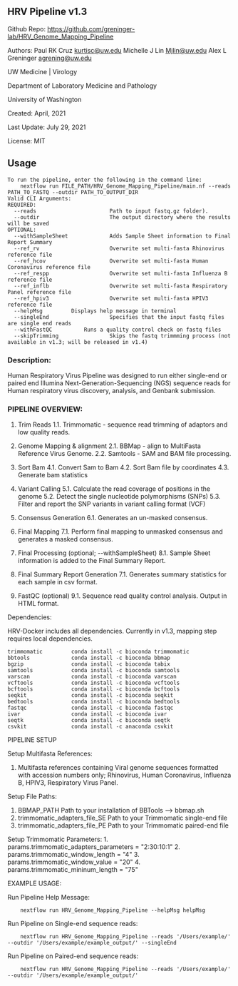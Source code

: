 ## HRV Pipeline v1.3

Github Repo:
https://github.com/greninger-lab/HRV_Genome_Mapping_Pipeline

Authors:
Paul RK Cruz <kurtisc@uw.edu>
Michelle J Lin <Mjlin@uw.edu>
Alex L Greninger <agrening@uw.edu>

 
UW Medicine | Virology

Department of Laboratory Medicine and Pathology

University of Washington

Created: April, 2021

Last Update: July 29, 2021

License: MIT

## Usage

    To run the pipeline, enter the following in the command line:
        nextflow run FILE_PATH/HRV_Genome_Mapping_Pipeline/main.nf --reads PATH_TO_FASTQ --outdir PATH_TO_OUTPUT_DIR
    Valid CLI Arguments:
    REQUIRED:
      --reads                       Path to input fastq.gz folder).
      --outdir                      The output directory where the results will be saved
    OPTIONAL:
      --withSampleSheet             Adds Sample Sheet information to Final Report Summary
      --ref_rv                      Overwrite set multi-fasta Rhinovirus reference file
      --ref_hcov                    Overwrite set multi-fasta Human Coronavirus reference file
      --ref_respp                   Overwrite set multi-fasta Influenza B reference file
      --ref_inflb                   Overwrite set multi-fasta Respiratory Panel reference file
      --ref_hpiv3                   Overwrite set multi-fasta HPIV3 reference file
	  --helpMsg		    Displays help message in terminal
      --singleEnd                   Specifies that the input fastq files are single end reads
	  --withFastQC		    Runs a quality control check on fastq files
      --skipTrimming                Skips the fastq trimmming process (not available in v1.3; will be released in v1.4)

### Description:
Human Respiratory Virus Pipeline was designed to run either single-end or paired end Illumina Next-Generation-Sequencing (NGS) sequence reads for Human respiratory virus discovery, analysis, and Genbank submission.

### PIPELINE OVERVIEW:
1. Trim Reads
    1.1. Trimmomatic - sequence read trimming of adaptors and low quality reads.
    
 2. Genome Mapping & alignment
    2.1. BBMap - align to MultiFasta Reference Virus Genome.
    2.2. Samtools - SAM and BAM file processing.

 4. Sort Bam
    4.1. Convert Sam to Bam
    4.2. Sort Bam file by coordinates
    4.3. Generate bam statistics
    
 5. Variant Calling
    5.1. Calculate the read coverage of positions in the genome
    5.2. Detect the single nucleotide polymorphisms (SNPs)
    5.3. Filter and report the SNP variants in variant calling format (VCF)
    
 6. Consensus Generation
    6.1. Generates an un-masked consensus.
   
 7. Final Mapping
    7.1. Perform final mapping to unmasked consensus and generates a masked consensus.
    
 8. Final Processing (optional; --withSampleSheet)
    8.1. Sample Sheet information is added to the Final Summary Report.
  
 7. Final Summary Report Generation
    7.1. Generates summary statistics for each sample in csv format.
       
 9. FastQC (optional)
    9.1. Sequence read quality control analysis. Output in HTML format.

Dependencies:

HRV-Docker includes all dependencies. Currently in v1.3, mapping step requires local dependencies.

    trimmomatic         conda install -c bioconda trimmomatic
    bbtools             conda install -c bioconda bbmap    
    bgzip               conda install -c bioconda tabix
    samtools            conda install -c bioconda samtools
    varscan             conda install -c bioconda varscan
    vcftools            conda install -c bioconda vcftools
    bcftools            conda install -c bioconda bcftools
    seqkit              conda install -c bioconda seqkit
    bedtools            conda install -c bioconda bedtools
    fastqc              conda install -c bioconda fastqc
    ivar                conda install -c bioconda ivar
    seqtk               conda install -c bioconda seqtk
    csvkit              conda install -c anaconda csvkit
    
PIPELINE SETUP

Setup Multifasta References:

1. Multifasta references containing Viral genome sequences formatted with accession numbers only; Rhinovirus, Human Coronavirus, Influenza B, HPIV3, Respiratory Virus Panel.

Setup File Paths:
1. BBMAP_PATH
    Path to your installation of BBTools --> bbmap.sh
2. trimmomatic_adapters_file_SE
    Path to your Trimmomatic single-end file
3. trimmomatic_adapters_file_PE
    Path to your Trimmomatic paired-end file

    
Setup Trimmomatic Parameters:
    1. params.trimmomatic_adapters_parameters = "2:30:10:1"
    2. params.trimmomatic_window_length = "4"
    3. params.trimmomatic_window_value = "20"
    4. params.trimmomatic_mininum_length = "75"

EXAMPLE USAGE:

Run Pipeline Help Message:
        
        nextflow run HRV_Genome_Mapping_Pipeline --helpMsg helpMsg

Run Pipeline on Single-end sequence reads:
        
        nextflow run HRV_Genome_Mapping_Pipeline --reads '/Users/example/' --outdir '/Users/example/example_output/' --singleEnd 

Run Pipeline on Paired-end sequence reads:
        
        nextflow run HRV_Genome_Mapping_Pipeline --reads '/Users/example/' --outdir '/Users/example/example_output/'
